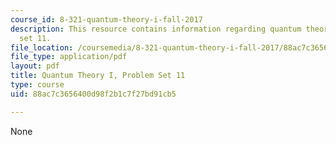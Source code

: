 ```yaml
---
course_id: 8-321-quantum-theory-i-fall-2017
description: This resource contains information regarding quantum theory I, problem
  set 11.
file_location: /coursemedia/8-321-quantum-theory-i-fall-2017/88ac7c3656400d98f2b1c7f27bd91cb5_MIT8_321F17_Pset11.pdf
file_type: application/pdf
layout: pdf
title: Quantum Theory I, Problem Set 11
type: course
uid: 88ac7c3656400d98f2b1c7f27bd91cb5

---
```

None